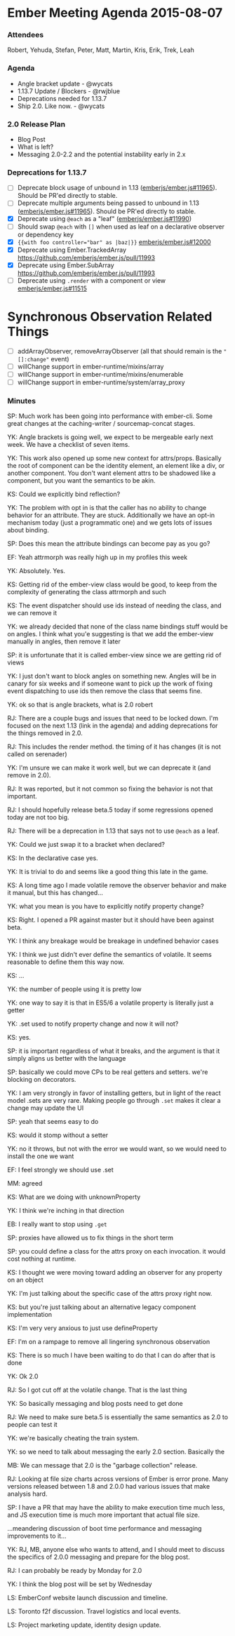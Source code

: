 # Ember Meeting Agenda 2015-08-07

### Attendees

Robert, Yehuda, Stefan, Peter, Matt, Martin, Kris, Erik, Trek, Leah

### Agenda

- Angle bracket update - @wycats
- 1.13.7 Update / Blockers - @rwjblue
- Deprecations needed for 1.13.7
- Ship 2.0. Like now. - @wycats

### 2.0 Release Plan

- Blog Post
- What is left?
- Messaging 2.0-2.2 and the potential instability early in 2.x

### Deprecations for 1.13.7

- [ ] Deprecate block usage of unbound in 1.13 ([emberjs/ember.js#11965](https://github.com/emberjs/ember.js/pull/11965)). Should be PR'ed directly to stable.
- [ ] Deprecate multiple arguments being passed to unbound in 1.13 ([emberjs/ember.js#11965](https://github.com/emberjs/ember.js/pull/11965)). Should be PR'ed directly to stable.
- [x] Deprecate using `@each` as a "leaf" ([emberjs/ember.js#11990](https://github.com/emberjs/ember.js/pull/11990))
- [ ] Should swap `@each` with `[]` when used as leaf on a declarative observer or dependency key
- [x] `{{with foo controller="bar" as |baz|}}` [emberjs/ember.js#12000](https://github.com/emberjs/ember.js/pull/12000)
- [x] Deprecate using Ember.TrackedArray https://github.com/emberjs/ember.js/pull/11993
- [x] Deprecate using Ember.SubArray https://github.com/emberjs/ember.js/pull/11993
- [ ] Deprecate using `.render` with a component or view [emberjs/ember.js#11515](https://github.com/emberjs/ember.js/issues/11515)

# Synchronous Observation Related Things

- [ ] addArrayObserver, removeArrayObserver (all that should remain is the `"[]:change"` event)
- [ ] willChange support in ember-runtime/mixins/array
- [ ] willChange support in ember-runtime/mixins/enumerable
- [ ] willChange support in ember-runtime/system/array_proxy

### Minutes

SP: Much work has been going into performance with ember-cli. Some great changes at the caching-writer / sourcemap-concat stages.

YK: Angle brackets is going well, we expect to be mergeable early next week. We have a checklist of seven items.

YK: This work also opened up some new context for attrs/props. Basically the root of component can be the identity element, an element like a div, or another component. You don't want element attrs to be shadowed like a component, but you want the semantics to be akin.

KS: Could we explicitly bind reflection?

YK: The problem with opt in is that the caller has no ability to change behavior for an attribute. They are stuck. Additionally we have an opt-in mechanism today (just a programmatic one) and we gets lots of issues about binding.

SP: Does this mean the attribute bindings can become pay as you go?

EF: Yeah attrmorph was really high up in my profiles this week

YK: Absolutely. Yes.

KS: Getting rid of the ember-view class would be good, to keep from the complexity of generating the class attrmorph and such

KS: The event dispatcher should use ids instead of needing the class, and we can remove it

YK: we already decided that none of the class name bindings stuff would be on angles. I think what you'e suggesting is that we add the ember-view manually in angles, then remove it later

SP: it is unfortunate that it is called ember-view since we are getting rid of views

YK: I just don't want to block angles on something new. Angles will be in canary for six weeks and if someone want to pick up the work of fixing event dispatching to use ids then remove the class that seems fine.

YK: ok so that is angle brackets, what is 2.0 robert

RJ: There are a couple bugs and issues that need to be locked down. I'm focused on the next 1.13 (link in the agenda) and adding deprecations for the things removed in 2.0.

RJ: This includes the render method. the timing of it has changes (it is not called on serenader)

YK: I'm unsure we can make it work well, but we can deprecate it (and remove in 2.0).

RJ: It was reported, but it not common so fixing the behavior is not that important.

RJ: I should hopefully release beta.5 today if some regressions opened today are not too big.

RJ: There will be a deprecation in 1.13 that says not to use `@each` as a leaf.

YK: Could we just swap it to a bracket when declared?

KS: In the declarative case yes.

YK: It is trivial to do and seems like a good thing this late in the game.

KS: A long time ago I made volatile remove the observer behavior and make it manual, but this has changed...

YK: what you mean is you have to explicitly notify property change?

KS: Right. I opened a PR against master but it should have been against beta.

YK: I think any breakage would be breakage in undefined behavior cases

YK: I think we just didn't ever define the semantics of volatile. It seems reasonable to define them this way now.

KS: ...

YK: the number of people using it is pretty low

YK: one way to say it is that in ES5/6 a volatile property is literally just a getter

YK: .set used to notify property change and now it will not?

KS: yes.

SP: it is important regardless of what it breaks, and the argument is that it simply aligns us better with the language

SP: basically we could move CPs to be real getters and setters. we're blocking on decorators.

YK: I am very strongly in favor of installing getters, but in light of the react model .sets are very rare. Making people go through `.set` makes it clear a change may update the UI

SP: yeah that seems easy to do

KS: would it stomp without a setter

YK: no it throws, but not with the error we would want, so we would need to install the one we want

EF: I feel strongly we should use .set

MM: agreed

KS: What are we doing with unknownProperty

YK: I think we're inching in that direction

EB: I really want to stop using `.get`

SP: proxies have allowed us to fix things in the short term

SP: you could define a class for the attrs proxy on each invocation. it would cost nothing at runtime.

KS: I thought we were moving toward adding an observer for any property on an object

YK: I'm just talking about the specific case of the attrs proxy right now.

KS: but you're just talking about an alternative legacy component implementation

KS: I'm very very anxious to just use defineProperty

EF: I'm on a rampage to remove all lingering synchronous observation

KS: There is so much I have been waiting to do that I can do after that is done

YK: Ok 2.0

RJ: So I got cut off at the volatile change. That is the last thing

YK: So basically messaging and blog posts need to get done

RJ: We need to make sure beta.5 is essentially the same semantics as 2.0 to people can test it

YK: we're basically cheating the train system.

YK: so we need to talk about messaging the early 2.0 section. Basically the

MB: We can message that 2.0 is the "garbage collection" release.

RJ: Looking at file size charts across versions of Ember is error prone. Many versions released between 1.8 and 2.0.0 had various issues that make analysis hard.

SP: I have a PR that may have the ability to make execution time much less, and JS execution time is much more important that actual file size.

...meandering discussion of boot time performance and messaging improvements to it...

YK: RJ, MB, anyone else who wants to attend, and I should meet to discuss the specifics of 2.0.0 messaging and prepare for the blog post.

RJ: I can probably be ready by Monday for 2.0

YK: I think the blog post will be set by Wednesday

LS: EmberConf website launch discussion and timeline.

LS: Toronto f2f discussion. Travel logistics and local events.

LS: Project marketing update, identity design update.
